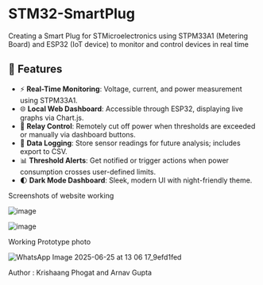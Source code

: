 # STM32-SmartPlug
Creating a Smart Plug for STMicroelectronics using STPM33A1 (Metering Board) and ESP32 (IoT device) to monitor and control devices in real time

## 🔧 Features

- ⚡ **Real-Time Monitoring**: Voltage, current, and power measurement using STPM33A1.
- 🌐 **Local Web Dashboard**: Accessible through ESP32, displaying live graphs via Chart.js.
- 🛑 **Relay Control**: Remotely cut off power when thresholds are exceeded or manually via dashboard buttons.
- 💾 **Data Logging**: Store sensor readings for future analysis; includes export to CSV.
- 📊 **Threshold Alerts**: Get notified or trigger actions when power consumption crosses user-defined limits.
- 🌓 **Dark Mode Dashboard**: Sleek, modern UI with night-friendly theme.

Screenshots of website working

![image](https://github.com/user-attachments/assets/c7def311-89e3-4f61-8c5e-10981ca724f3)

![image](https://github.com/user-attachments/assets/89f535cf-d428-4092-9e95-9909a296d33b)

Working Prototype photo

![WhatsApp Image 2025-06-25 at 13 06 17_9efd1fed](https://github.com/user-attachments/assets/3a1dc75e-9f89-46d9-b30d-db75d4923ba0)


Author : Krishaang Phogat and Arnav Gupta
